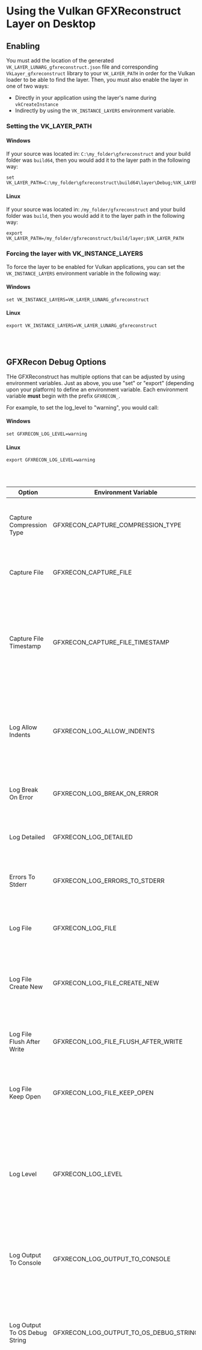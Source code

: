 # Using the Vulkan GFXReconstruct Layer on Desktop

## Enabling

You must add the location of the generated
`VK_LAYER_LUNARG_gfxreconstruct.json` file and corresponding
`VkLayer_gfxreconstruct` library to your
`VK_LAYER_PATH` in order for the Vulkan loader to be able
to find the layer.
Then, you must also enable the layer in one of two ways:
  * Directly in your application using the
layer's name during `vkCreateInstance`
  * Indirectly by using the
`VK_INSTANCE_LAYERS` environment variable.

### Setting the VK_LAYER_PATH

#### Windows

If your source was located in: `C:\my_folder\gfxreconstruct`
and your build folder was `build64`,
then you would add it to the layer path in the following way:

```
set VK_LAYER_PATH=C:\my_folder\gfxreconstruct\build64\layer\Debug;%VK_LAYER_PATH%
```

#### Linux

If your source was located in: `/my_folder/gfxreconstruct`
and your build folder was `build`,
then you would add it to the layer path in the following way:

```
export VK_LAYER_PATH=/my_folder/gfxreconstruct/build/layer;$VK_LAYER_PATH
```

### Forcing the layer with VK_INSTANCE_LAYERS

To force the layer to be enabled for Vulkan applications, you can
set the `VK_INSTANCE_LAYERS` environment variable in the following way:

#### Windows

```
set VK_INSTANCE_LAYERS=VK_LAYER_LUNARG_gfxreconstruct
```

#### Linux

```
export VK_INSTANCE_LAYERS=VK_LAYER_LUNARG_gfxreconstruct
```

<br></br>

## GFXRecon Debug Options

THe GFXReconstruct has multiple options that can be adjusted by using
environment variables.
Just as above, you use "set" or "export" (depending upon your platform) to
define an environment variable.
Each environment variable **must** begin with the prefix `GFXRECON_`.

For example, to set the log_level to "warning", you would call:

#### Windows

```
set GFXRECON_LOG_LEVEL=warning
```

#### Linux

```
export GFXRECON_LOG_LEVEL=warning
```

<br></br>

Option | Environment Variable | Type | Description
------| ------------- |------|-------------
Capture Compression Type | GFXRECON_CAPTURE_COMPRESSION_TYPE | STRING | Define a specific compression type to use when capturing content.  Valid values are: "LZ4", "LZ77", and "NONE".
Capture File | GFXRECON_CAPTURE_FILE | STRING | This option allows you to override the default path and name of the capture file.
Capture File Timestamp | GFXRECON_CAPTURE_FILE_TIMESTAMP | BOOL | This option lets you indicate if you want the capture file name to include the timestamp at creation time. This is important if your application could generate more than one and would normally clobber the original file's contents.
Log Allow Indents | GFXRECON_LOG_ALLOW_INDENTS | BOOL | This is an option to allow indent formatting in the strings to attempt to make things easier to read. Although indenting is used in very limited circumstances currently.
Log Break On Error | GFXRECON_LOG_BREAK_ON_ERROR | BOOL | This option allows you to force the layer to break if it encounters an error so you can debug it easily.
Log Detailed | GFXRECON_LOG_DETAILED | BOOL | Enable detailed logging messages (includes file name and location where triggered from).
Errors To Stderr | GFXRECON_LOG_ERRORS_TO_STDERR | BOOL | This option allows you to force all error messages that would be normally logged to also output to stderr.
Log File | GFXRECON_LOG_FILE | STRING | This option allows you to define the path and name of a log file that will be generated with log messages.
Log File Create New | GFXRECON_LOG_FILE_CREATE_NEW | BOOL | This option indicates that you want to either create a new file every time the layer is triggered, or append to the old log file.
Log File Flush After Write | GFXRECON_LOG_FILE_FLUSH_AFTER_WRITE | BOOL | This option allows you to force a flush after every log file write to make sure you don't loose messages in a buffer.
Log File Keep Open | GFXRECON_LOG_FILE_KEEP_OPEN | BOOL | This option forces the log file to remain open after it's created to allow for faster recording of log messages.
Log Level | GFXRECON_LOG_LEVEL | STRING | This option allows you to choose what log level you desire to trigger.  Available options include: "debug", "info", "warning", "error", and "fatal".  Any level selected will include all levels listed after it.  For example, choosing "warning" will also log out "error" and "fatal" messages.
Log Output To Console | GFXRECON_LOG_OUTPUT_TO_CONSOLE | BOOL | This option allows log messages to be written out to stdout (or whatever debug console is available on the target platform.
Log Output To OS Debug String | GFXRECON_LOG_OUTPUT_TO_OS_DEBUG_STRING | BOOL | This option allows log messages to be written out to the OS-specific logging mechanism.  Currently only works for Windows, but allows debug messages to re-direct from the console to `OutputDebugStringA`.
Memory Tracking Mode | GFXRECON_MEMORY_TRACKING_MODE | STRING | This option allows the user to determine what memory tracking mode the layer uses when handling memory.  Available options are: "page_guard", "assisted" and "unassisted".  <ul><li>"unassisted" assumes the application does not flush, so writes all mapped data on an `vkUnmapMemory` or `vkQueueSubmit` call.</li> <li>"assisted" assumes the application will always flush after writing to mapped memory, so will only write on a flush.</li> <li>"page_guard" is used to determine which regions of memory to write on an `vkUnmapMemory` or `vkQueueSubmit` call.  "page_guard" also shadows uncached memory so as to properly provide all memory it can.</li></ul>

<br></br>

## Defining the Output Location

By default, the layer will generate a file called `gfxrecon_capture.gfxr` in
the current working directory.
However, you may define the environment variable `GFXRECON_CAPTURE_FILE` on
desktop to indicate the location and name of the resulting capture file
as defined above in [GFXRecon Debug Options](#gfxrecon-debug-options).


<br></br>

## Using

Simply run the Vulkan application as normal after defining the above items.

